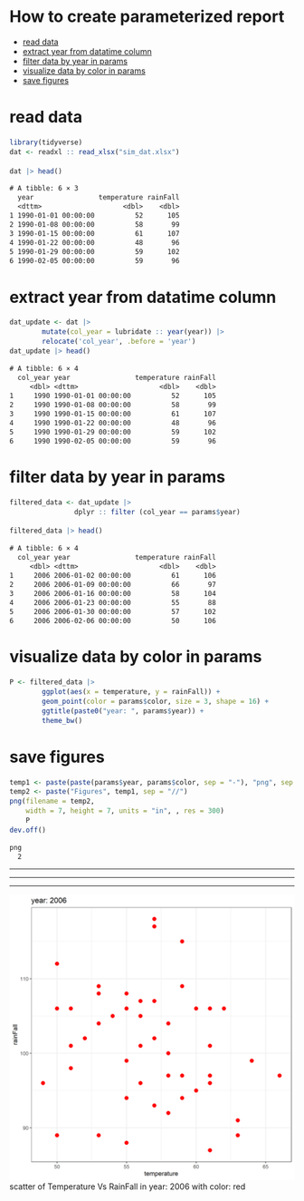 # How to create parameterized report


- [read data](#read-data)
- [extract year from datatime
  column](#extract-year-from-datatime-column)
- [filter data by year in params](#filter-data-by-year-in-params)
- [visualize data by color in
  params](#visualize-data-by-color-in-params)
- [save figures](#save-figures)

# read data

``` r
library(tidyverse)
dat <- readxl :: read_xlsx("sim_dat.xlsx")

dat |> head()
```

    # A tibble: 6 × 3
      year                temperature rainFall
      <dttm>                    <dbl>    <dbl>
    1 1990-01-01 00:00:00          52      105
    2 1990-01-08 00:00:00          58       99
    3 1990-01-15 00:00:00          61      107
    4 1990-01-22 00:00:00          48       96
    5 1990-01-29 00:00:00          59      102
    6 1990-02-05 00:00:00          59       96

# extract year from datatime column

``` r
dat_update <- dat |> 
        mutate(col_year = lubridate :: year(year)) |> 
        relocate('col_year', .before = 'year') 
dat_update |> head()
```

    # A tibble: 6 × 4
      col_year year                temperature rainFall
         <dbl> <dttm>                    <dbl>    <dbl>
    1     1990 1990-01-01 00:00:00          52      105
    2     1990 1990-01-08 00:00:00          58       99
    3     1990 1990-01-15 00:00:00          61      107
    4     1990 1990-01-22 00:00:00          48       96
    5     1990 1990-01-29 00:00:00          59      102
    6     1990 1990-02-05 00:00:00          59       96

# filter data by year in params

``` r
filtered_data <- dat_update |> 
                dplyr :: filter (col_year == params$year) 

filtered_data |> head()
```

    # A tibble: 6 × 4
      col_year year                temperature rainFall
         <dbl> <dttm>                    <dbl>    <dbl>
    1     2006 2006-01-02 00:00:00          61      106
    2     2006 2006-01-09 00:00:00          66       97
    3     2006 2006-01-16 00:00:00          58      104
    4     2006 2006-01-23 00:00:00          55       88
    5     2006 2006-01-30 00:00:00          57      102
    6     2006 2006-02-06 00:00:00          50      106

# visualize data by color in params

``` r
P <- filtered_data |> 
        ggplot(aes(x = temperature, y = rainFall)) + 
        geom_point(color = params$color, size = 3, shape = 16) + 
        ggtitle(paste0("year: ", params$year)) + 
        theme_bw() 
```

# save figures

``` r
temp1 <- paste(paste(params$year, params$color, sep = "-"), "png", sep = ".")
temp2 <- paste("Figures", temp1, sep = "//")
png(filename = temp2, 
    width = 7, height = 7, units = "in", , res = 300)
    P 
dev.off()
```

    png 
      2 

------------------------------------------------------------------------

------------------------------------------------------------------------

------------------------------------------------------------------------

![](Figures//2006-red.png) scatter of Temperature Vs RainFall in year:
2006 with color: red

